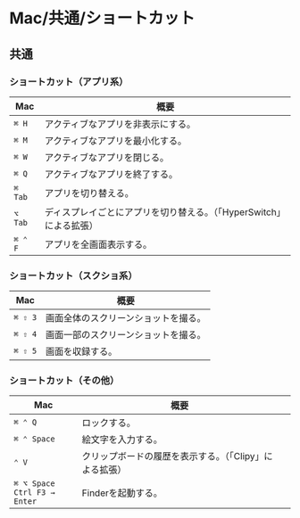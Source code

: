 # Mac/共通/ショートカット

## 共通

### ショートカット（アプリ系）

| Mac     | 概要                                      |
|---------|-----------------------------------------|
| `⌘ H`   | アクティブなアプリを非表示にする。                       |
| `⌘ M`   | アクティブなアプリを最小化する。                        |
| `⌘ W`   | アクティブなアプリを閉じる。                          |
| `⌘ Q`   | アクティブなアプリを終了する。                         |
| `⌘ Tab` | アプリを切り替える。                              |
| `⌥ Tab` | ディスプレイごとにアプリを切り替える。（「HyperSwitch」による拡張） |
| `⌘ ⌃ F` | アプリを全画面表示する。                            |

### ショートカット（スクショ系）

| Mac     | 概要                 |
|---------|--------------------|
| `⌘ ⇧ 3` | 画面全体のスクリーンショットを撮る。 |
| `⌘ ⇧ 4` | 画面一部のスクリーンショットを撮る。 |
| `⌘ ⇧ 5` | 画面を収録する。           |

### ショートカット（その他）

| Mac                                | 概要                             |     |
|------------------------------------|--------------------------------|-----|
| `⌘ ⌃ Q`                            | ロックする。                         |     |
| `⌘ ⌃ Space`                        | 絵文字を入力する。                      |     |
| `⌃ V`                              | クリップボードの履歴を表示する。（「Clipy」による拡張） |     |
| `⌘ ⌥ Space`<br />`Ctrl F3 → Enter` | Finderを起動する。                   |     |
